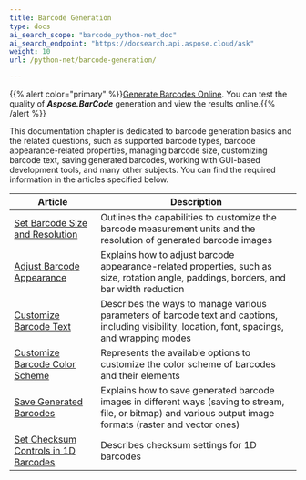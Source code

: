 ```yaml
---
title: Barcode Generation
type: docs
ai_search_scope: "barcode_python-net_doc"
ai_search_endpoint: "https://docsearch.api.aspose.cloud/ask"
weight: 10
url: /python-net/barcode-generation/

---
```

{{% alert color="primary" %}}[Generate Barcodes Online](https://products.aspose.app/barcode/generate). You can test the quality of ***Aspose.BarCode*** generation and view the results online.{{% /alert %}}

This documentation chapter is dedicated to barcode generation basics and the related questions, such as supported barcode types, barcode appearance-related properties, managing barcode size, customizing barcode text, saving generated barcodes, working with GUI-based development tools, and many other subjects. You can find the required information in the articles specified below.
   
| Article | Description |
|---|---|
|[Set Barcode Size and Resolution](/barcode/python-net/set-barcode-size-and-resolution/)|Outlines the capabilities to customize the barcode measurement units and the resolution of generated barcode images|
|[Adjust Barcode Appearance](/barcode/python-net/customize-barcode-appearance/)|Explains how to adjust barcode appearance-related properties, such as size, rotation angle, paddings, borders, and bar width reduction|
|[Customize Barcode Text](/barcode/python-net/set-barcode-text/)|Describes the ways to manage various parameters of barcode text and captions, including visibility, location, font, spacings, and wrapping modes|
|[Customize Barcode Color Scheme](/barcode/python-net/customize-barcode-color/)|Represents the available options to customize the color scheme of barcodes and their elements|
|[Save Generated Barcodes](/barcode/python-net/save-barcode-image/)|Explains how to save generated barcode images in different ways (saving to stream, file, or bitmap) and various output image formats (raster and vector ones)|
|[Set Checksum Controls in 1D Barcodes](/barcode/python-net/set-checksum-controls/)|Describes checksum settings for 1D barcodes|
  